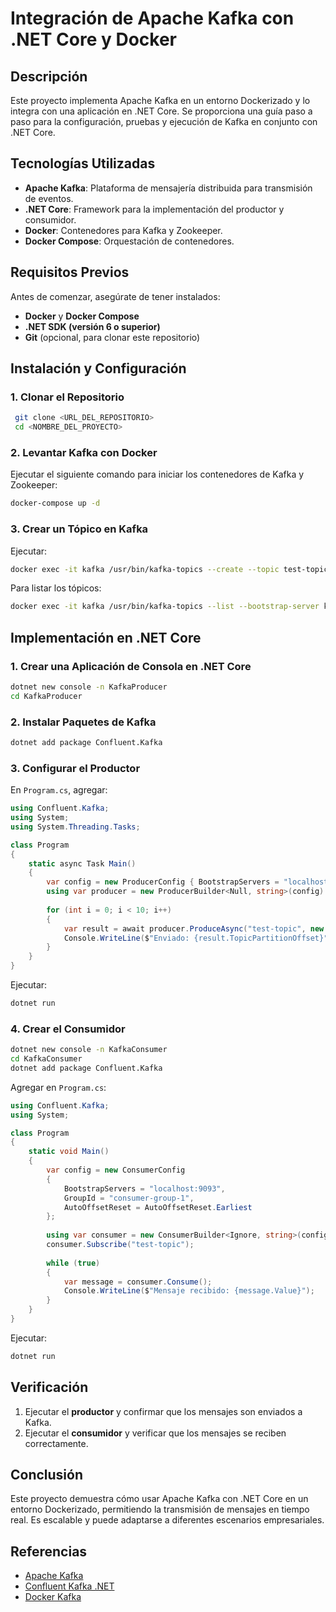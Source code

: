 # Integración de Apache Kafka con .NET Core y Docker

## Descripción
Este proyecto implementa Apache Kafka en un entorno Dockerizado y lo integra con una aplicación en .NET Core. Se proporciona una guía paso a paso para la configuración, pruebas y ejecución de Kafka en conjunto con .NET Core.

## Tecnologías Utilizadas
- **Apache Kafka**: Plataforma de mensajería distribuida para transmisión de eventos.
- **.NET Core**: Framework para la implementación del productor y consumidor.
- **Docker**: Contenedores para Kafka y Zookeeper.
- **Docker Compose**: Orquestación de contenedores.

## Requisitos Previos
Antes de comenzar, asegúrate de tener instalados:
- **Docker** y **Docker Compose**
- **.NET SDK (versión 6 o superior)**
- **Git** (opcional, para clonar este repositorio)

## Instalación y Configuración
### 1. Clonar el Repositorio
```sh
 git clone <URL_DEL_REPOSITORIO>
 cd <NOMBRE_DEL_PROYECTO>
```

### 2. Levantar Kafka con Docker
Ejecutar el siguiente comando para iniciar los contenedores de Kafka y Zookeeper:
```sh
docker-compose up -d
```

### 3. Crear un Tópico en Kafka
Ejecutar:
```sh
docker exec -it kafka /usr/bin/kafka-topics --create --topic test-topic --bootstrap-server kafka:9093 --partitions 1 --replication-factor 1
```
Para listar los tópicos:
```sh
docker exec -it kafka /usr/bin/kafka-topics --list --bootstrap-server kafka:9093
```

## Implementación en .NET Core
### 1. Crear una Aplicación de Consola en .NET Core
```sh
dotnet new console -n KafkaProducer
cd KafkaProducer
```

### 2. Instalar Paquetes de Kafka
```sh
dotnet add package Confluent.Kafka
```

### 3. Configurar el Productor
En `Program.cs`, agregar:
```csharp
using Confluent.Kafka;
using System;
using System.Threading.Tasks;

class Program
{
    static async Task Main()
    {
        var config = new ProducerConfig { BootstrapServers = "localhost:9093" };
        using var producer = new ProducerBuilder<Null, string>(config).Build();
        
        for (int i = 0; i < 10; i++)
        {
            var result = await producer.ProduceAsync("test-topic", new Message<Null, string> { Value = $"Mensaje {i}" });
            Console.WriteLine($"Enviado: {result.TopicPartitionOffset}");
        }
    }
}
```
Ejecutar:
```sh
dotnet run
```

### 4. Crear el Consumidor
```sh
dotnet new console -n KafkaConsumer
cd KafkaConsumer
dotnet add package Confluent.Kafka
```
Agregar en `Program.cs`:
```csharp
using Confluent.Kafka;
using System;

class Program
{
    static void Main()
    {
        var config = new ConsumerConfig
        {
            BootstrapServers = "localhost:9093",
            GroupId = "consumer-group-1",
            AutoOffsetReset = AutoOffsetReset.Earliest
        };
        
        using var consumer = new ConsumerBuilder<Ignore, string>(config).Build();
        consumer.Subscribe("test-topic");
        
        while (true)
        {
            var message = consumer.Consume();
            Console.WriteLine($"Mensaje recibido: {message.Value}");
        }
    }
}
```
Ejecutar:
```sh
dotnet run
```

## Verificación
1. Ejecutar el **productor** y confirmar que los mensajes son enviados a Kafka.
2. Ejecutar el **consumidor** y verificar que los mensajes se reciben correctamente.

## Conclusión
Este proyecto demuestra cómo usar Apache Kafka con .NET Core en un entorno Dockerizado, permitiendo la transmisión de mensajes en tiempo real. Es escalable y puede adaptarse a diferentes escenarios empresariales.

## Referencias
- [Apache Kafka](https://kafka.apache.org/)
- [Confluent Kafka .NET](https://github.com/confluentinc/confluent-kafka-dotnet)
- [Docker Kafka](https://hub.docker.com/r/confluentinc/cp-kafka/)

